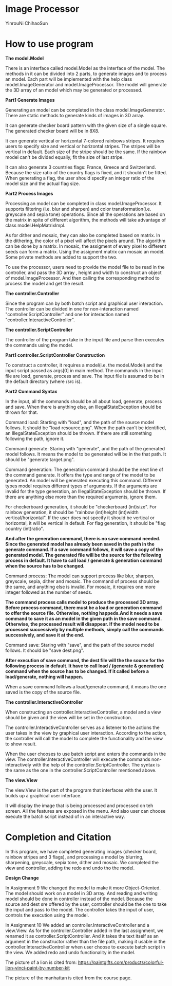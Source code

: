 # Image Processor
YinrouNi ChihaoSun


# How to use program
**The model.Model**

There is an interface called model.Model as the interface of the model. The methods in it can be divided 
into 2 parts, to generate images and to process an model. Each part will be implemented with the 
help class model.ImageGenerator and model.ImageProcessor. The model will generate the 3D array of an model
 which may be generated or processed.

**Part1 Generate Images**

Generating an model can be completed in the class model.ImageGenerator. There are static methods to 
generate kinds of images in 3D array.

It can generate checker board pattern with the given size of a single square. The generated checker 
board will be in 8X8. 

It can generate vertical or horizontal 7-colored rainbows stripes. It requires users to specify size
and vertical or horizontal stripes. The stripes will be vertical in default. Each size of the stripe
should be the same. If the rainbow model can't be divided equally, fit the size of last stripe. 

It can also generate 3 countries flags: France, Greece and Switzerland. Because the size ratio of 
the country flags is fixed, and it shouldn't be fitted. When generating a flag, the user should 
specify an integer ratio of the model size and the actual flag size.
 
 
 
**Part2 Process Images**

Processing an model can be completed in class model.ImageProcessor. It supports filtering (i.e. blur and 
sharpen) and color transformation(i.e. greyscale and sepia tone) operations. Since all the 
operations are based on the matrix in spite of different algorithm, the methods will take advantage 
of class model.HelpMatrixImpl. 

As for dither and mosaic, they can also be completed based on matrix. In the dithering, 
the color of a pixel will affect the pixels around. The algorithm can be done by a matrix. 
In mosaic, the assigment of every pixel to different seeds can form a matrix. Using the assigment
matrix can mosaic an model. Some private methods are added to support the two.

To use the processor, users need to provide the model file to be read in the controller, and pass 
the 3D array , height and width to construct an object of model.ImageProcessor. And then calling the 
corresponding method to process the model and get the result. 


**The controller.Controller**

Since the program can by both batch script and graphical user interaction. The controller can be 
divided in one for non-interaction named "controller.ScriptController" and one for interaction named 
"controller.InteractiveController".


**The controller.ScriptController**

The controller of the program take in the input file and parse then executes the commands using the 
model.

**Part1 controller.ScriptController Construction**

To construct a controller, it requires a model(i.e. the model.Model) and the input script passed as 
args[0] in main method. The commands in the input file are load, generate, process and save. 
The input file is assumed to be in the default directory (where /src is).

**Part2 Command Syntax**

In the input, all the commands should be all about load, generate, process and save. When there is 
anything else, an IllegalStateException should be thrown for that.

Command load: Starting with "load", and the path of the source model follows. It should be "load 
resource.png". When the path can't be identified, an IllegalStateException should be thrown. 
If there are still something following the path, ignore it.

Command generate: Staring with "generate", and the path of the generated model follows. It means the
 model to be generated will be in the that path. It should be "generate target.png".
 
Command generation: The generation command should be the next line of the command generate. 
It offers the type and range of the model to be generated. An model will be generated executing this 
command. Different types model requires different types of arguments. If the arguments are invalid 
for the type generation, an IllegalStateException should be thrown. If there are anything else more 
than the required arguments, ignore them.

For checkerboard generation, it should be "checkerboard (int)size".
For rainbow generation, it should be "rainbow (int)height (int)width vertical/horizontal". If the 
user does not specify it should be vertical or horizontal, it will be vertical in default.
For flag generation, it should be "flag country (int)ratio".

**And after the generation command, there is no save command needed. Since the generated model has 
already been saved in the path in the generate command. If a save command follows, 
it will save a copy of the generated model. The generated file will be the source for the following 
process in default. It have to call load / generate & generation command when the source has to be 
changed.**

Command process: The model can support process like blur, sharpen, greyscale, sepia, dither and 
mosaic. The command of process should be the same, and anything else is invalid. For mosaic,
it requires one more integer followed as the number of seeds. 

**The command process calls model to produce the processed 3D array. Before process command, there 
must be a load or generation command to offer the source file. Otherwise, nothing happeds.And it 
needs a save command to save it as an model in the given path in the save command. Otherwise, the 
processed result will disappear. If the model need to be processed successively by multiple methods,
simply call the commands successively, and save it at the end.**

Command save: Staring with "save", and the path of the source model follows. It should be 
"save dest.png". 

**After execution of save command, the dest file will the the source for the following process in 
default. It have to call load / (generate & generation) command when the source has to be changed. 
If it called before a load/generate, nothing will happen.**



When a save command follows a load/generate command, it means the one saved is the copy of
the source file.

**The controller.InteractiveController**


When constructing an controller.InteractiveController, a model and a view should be given and the view will be 
set in the construction.

The controller.InteractiveController serves as a listener to the actions the user takes in the view by 
graphical user interaction. According to the action, the controller will call the model to complete 
the functionality and the view to show result.

When the user chooses to use batch script and enters the commands in the view. The 
controller.InteractiveController will execute the commands non-interactively with the help of the 
controller.ScriptController. The syntax is the same as the one in the controller.ScriptController mentioned above.


**The view.View**

The view.View is the part of the program that interfaces with the user. It builds up a graphical user 
interface.

It will display the image that is being processed and processed on teh screen. All the features are 
exposed in the menu. And also user can choose execute the batch script instead of in an interactive
way. 




# Completion and Citation

In this program, we have completed generating images (checker board, rainbow stripes and 3 flags), 
and processing a model by blurring, sharpening, greyscale, sepia tone, dither and mosaic. We 
completed the view and controller, adding the redo and undo tho the model.

**Design Change**

In Assignment 9
We changed the model to make it more Object-Oriented. The model should work on a model in 3D array.
And reading and writing model should be done in controller instead of the model. Because the source 
and dest sre offered by the user, controller should be the one to take the input and pass to the 
model. The controller takes the input of user, controls the execution using the model.

In Assignment 10
We added an controller.InteractiveController and a view.View. As for the controller.Controller added in the last assignment, we
renamed it as controller.ScriptController. And it takes the text itself as an argument in the constructor 
rather than the file path, making it usable in the controller.InteractiveController when user choose to execute
batch script in the view. We added redo and undo functionality in the model.

The picture of a lion is cited from:
 https://paintgifts.com/products/colorful-lion-vinci-paint-by-number-kit

The picture of the manhattan is cited from the course page.

